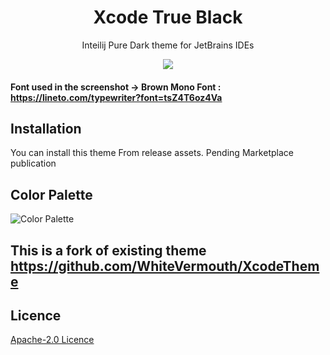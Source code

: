 <h1 align="center">
Xcode True Black</h1>
<p align="center">Inteilij Pure Dark theme for JetBrains IDEs</p>
<p align="center">
</p>
<p align="center"><img src="https://raw.githubusercontent.com/ahmed3elshaer/Xcode-True-Black/main/assets/screenshot.png" /></p>

#### Font used in the screenshot -> Brown Mono Font : https://lineto.com/typewriter?font=tsZ4T6oz4Va

## Installation

You can install this theme From release assets. 
Pending Marketplace publication

## Color Palette

![Color Palette](https://raw.githubusercontent.com/WhiteVermouth/XcodeTheme/master/assets/color-palette.png)

## This is a fork of existing theme https://github.com/WhiteVermouth/XcodeTheme

## Licence

[Apache-2.0 Licence](https://raw.githubusercontent.com/WhiteVermouth/XcodeTheme/master/LICENSE)

